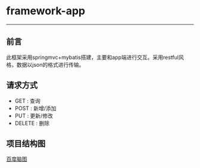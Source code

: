 # framework-app

---

## 前言

此框架采用springmvc+mybatis搭建，主要和app端进行交互。采用restful风格，数据以json的格式进行传输。

## 请求方式

* GET : 查询
* POST : 新增/添加
* PUT : 更新/修改
* DELETE : 删除

## 项目结构图

[百度脑图](http://naotu.baidu.com/file/38b33edcc36ad479abb9d0246fbd65c0)
